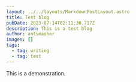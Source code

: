 ```yaml
---
layout: ../../layouts/MarkdownPostLayout.astro
title: Test blog
pubDate: 2023-07-14T02:11:36.717Z
description: This is a test blog
author: antsmasher
images: []
tags:
  - tag: writing
  - tag: test
---
```

This is a demonstration.